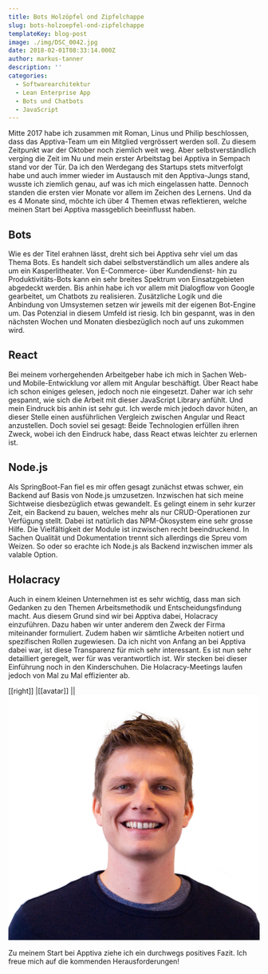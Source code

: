 ```yaml
---
title: Bots Holzöpfel ond Zipfelchappe
slug: bots-holzoepfel-ond-zipfelchappe
templateKey: blog-post
image: ./img/DSC_0042.jpg
date: 2018-02-01T08:33:14.000Z
author: markus-tanner
description: ''
categories:
  - Softwarearchitektur
  - Lean Enterprise App
  - Bots und Chatbots
  - JavaScript
---
```


Mitte 2017 habe ich zusammen mit Roman, Linus und Philip beschlossen, dass das Apptiva-Team um ein Mitglied vergrössert werden soll. Zu diesem Zeitpunkt war der Oktober noch ziemlich weit weg. Aber selbstverständlich verging die Zeit im Nu und mein erster Arbeitstag bei Apptiva in Sempach stand vor der Tür. Da ich den Werdegang des Startups stets mitverfolgt habe und auch immer wieder im Austausch mit den Apptiva-Jungs stand, wusste ich ziemlich genau, auf was ich mich eingelassen hatte. Dennoch standen die ersten vier Monate vor allem im Zeichen des Lernens. Und da es 4 Monate sind, möchte ich über 4 Themen etwas reflektieren, welche meinen Start bei Apptiva massgeblich beeinflusst haben.

## Bots

Wie es der Titel erahnen lässt, dreht sich bei Apptiva sehr viel um das Thema Bots. Es handelt sich dabei selbstverständlich um alles andere als um ein Kasperlitheater. Von E-Commerce- über Kundendienst- hin zu Produktivitäts-Bots kann ein sehr breites Spektrum von Einsatzgebieten abgedeckt werden. Bis anhin habe ich vor allem mit Dialogflow von Google gearbeitet, um Chatbots zu realisieren. Zusätzliche Logik und die Anbindung von Umsystemen setzen wir jeweils mit der eigenen Bot-Engine um. Das Potenzial in diesem Umfeld ist riesig. Ich bin gespannt, was in den nächsten Wochen und Monaten diesbezüglich noch auf uns zukommen wird.

## React

Bei meinem vorhergehenden Arbeitgeber habe ich mich in Sachen Web- und Mobile-Entwicklung vor allem mit Angular beschäftigt. Über React habe ich schon einiges gelesen, jedoch noch nie eingesetzt. Daher war ich sehr gespannt, wie sich die Arbeit mit dieser JavaScript Library anfühlt. Und mein Eindruck bis anhin ist sehr gut. Ich werde mich jedoch davor hüten, an dieser Stelle einen ausführlichen Vergleich zwischen Angular und React anzustellen. Doch soviel sei gesagt: Beide Technologien erfüllen ihren Zweck, wobei ich den Eindruck habe, dass React etwas leichter zu erlernen ist.

## Node.js

Als SpringBoot-Fan fiel es mir offen gesagt zunächst etwas schwer, ein Backend auf Basis von Node.js umzusetzen. Inzwischen hat sich meine Sichtweise diesbezüglich etwas gewandelt. Es gelingt einem in sehr kurzer Zeit, ein Backend zu bauen, welches mehr als nur CRUD-Operationen zur Verfügung stellt. Dabei ist natürlich das NPM-Ökosystem eine sehr grosse Hilfe. Die Vielfältigkeit der Module ist inzwischen recht beeindruckend. In Sachen Qualität und Dokumentation trennt sich allerdings die Spreu vom Weizen. So oder so erachte ich Node.js als Backend inzwischen immer als valable Option.

## Holacracy

Auch in einem kleinen Unternehmen ist es sehr wichtig, dass man sich Gedanken zu den Themen Arbeitsmethodik und Entscheidungsfindung macht. Aus diesem Grund sind wir bei Apptiva dabei, Holacracy einzuführen. Dazu haben wir unter anderem den Zweck der Firma miteinander formuliert. Zudem haben wir sämtliche Arbeiten notiert und spezifischen Rollen zugewiesen. Da ich nicht von Anfang an bei Apptiva dabei war, ist diese Transparenz für mich sehr interessant. Es ist nun sehr detailliert geregelt, wer für was verantwortlich ist. Wir stecken bei dieser Einführung noch in den Kinderschuhen. Die Holacracy-Meetings laufen jedoch von Mal zu Mal effizienter ab.

[[right]]
|[[avatar]]
||![](img/markus-tanner.jpg)

Zu meinem Start bei Apptiva ziehe ich ein durchwegs positives Fazit. Ich freue mich auf die kommenden Herausforderungen!

